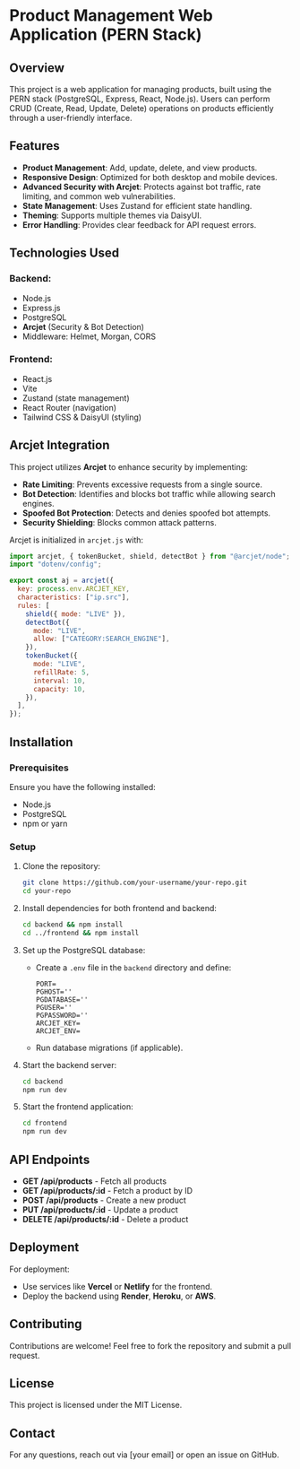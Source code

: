 # Product Management Web Application (PERN Stack)

## Overview
This project is a web application for managing products, built using the PERN stack (PostgreSQL, Express, React, Node.js). Users can perform CRUD (Create, Read, Update, Delete) operations on products efficiently through a user-friendly interface.

## Features
- **Product Management**: Add, update, delete, and view products.
- **Responsive Design**: Optimized for both desktop and mobile devices.
- **Advanced Security with Arcjet**: Protects against bot traffic, rate limiting, and common web vulnerabilities.
- **State Management**: Uses Zustand for efficient state handling.
- **Theming**: Supports multiple themes via DaisyUI.
- **Error Handling**: Provides clear feedback for API request errors.

## Technologies Used
### Backend:
- Node.js
- Express.js
- PostgreSQL
- **Arcjet** (Security & Bot Detection)
- Middleware: Helmet, Morgan, CORS

### Frontend:
- React.js
- Vite
- Zustand (state management)
- React Router (navigation)
- Tailwind CSS & DaisyUI (styling)

## Arcjet Integration
This project utilizes **Arcjet** to enhance security by implementing:
- **Rate Limiting**: Prevents excessive requests from a single source.
- **Bot Detection**: Identifies and blocks bot traffic while allowing search engines.
- **Spoofed Bot Protection**: Detects and denies spoofed bot attempts.
- **Security Shielding**: Blocks common attack patterns.

Arcjet is initialized in `arcjet.js` with:
```javascript
import arcjet, { tokenBucket, shield, detectBot } from "@arcjet/node";
import "dotenv/config";

export const aj = arcjet({
  key: process.env.ARCJET_KEY,
  characteristics: ["ip.src"],
  rules: [
    shield({ mode: "LIVE" }),
    detectBot({
      mode: "LIVE",
      allow: ["CATEGORY:SEARCH_ENGINE"],
    }),
    tokenBucket({
      mode: "LIVE",
      refillRate: 5,
      interval: 10,
      capacity: 10,
    }),
  ],
});
```

## Installation
### Prerequisites
Ensure you have the following installed:
- Node.js
- PostgreSQL
- npm or yarn

### Setup
1. Clone the repository:
   ```bash
   git clone https://github.com/your-username/your-repo.git
   cd your-repo
   ```
2. Install dependencies for both frontend and backend:
   ```bash
   cd backend && npm install
   cd ../frontend && npm install
   ```
3. Set up the PostgreSQL database:
   - Create a `.env` file in the `backend` directory and define:
     ```env
     PORT=
     PGHOST=''
     PGDATABASE=''
     PGUSER=''
     PGPASSWORD=''
     ARCJET_KEY=
     ARCJET_ENV=
     ```
   - Run database migrations (if applicable).

4. Start the backend server:
   ```bash
   cd backend
   npm run dev
   ```

5. Start the frontend application:
   ```bash
   cd frontend
   npm run dev
   ```

## API Endpoints
- **GET /api/products** - Fetch all products
- **GET /api/products/:id** - Fetch a product by ID
- **POST /api/products** - Create a new product
- **PUT /api/products/:id** - Update a product
- **DELETE /api/products/:id** - Delete a product

## Deployment
For deployment:
- Use services like **Vercel** or **Netlify** for the frontend.
- Deploy the backend using **Render**, **Heroku**, or **AWS**.

## Contributing
Contributions are welcome! Feel free to fork the repository and submit a pull request.

## License
This project is licensed under the MIT License.

## Contact
For any questions, reach out via [your email] or open an issue on GitHub.

